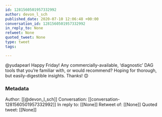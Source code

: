 ```yaml
---
id: 1281560501957332992
author: devon_l_sch
published_date: 2020-07-10 12:06:48 +00:00
conversation_id: 1281560501957332992
in_reply_to: None
retweet: None
quoted_tweet: None
type: tweet
tags:

---
```


@yudapearl Happy Friday! Any commercially-available, ‘diagnostic’  DAG tools that you’re familiar with, or would recommend? Hoping for thorough, but easily-digestible insights. Thanks! 😊

### Metadata

Author: [[@devon_l_sch]]
Conversation: [[conversation-1281560501957332992]]
In reply to: [[None]]
Retweet of: [[None]]
Quoted tweet: [[None]]
